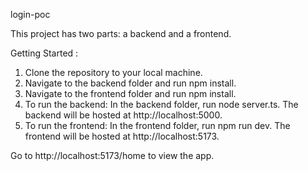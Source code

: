login-poc

This project has two parts: a backend and a frontend.

Getting Started :
1. Clone the repository to your local machine.
2. Navigate to the backend folder and run npm install.
3. Navigate to the frontend folder and run npm install.
4. To run the backend:
  In the backend folder, run node server.ts.
  The backend will be hosted at http://localhost:5000.
5. To run the frontend:
  In the frontend folder, run npm run dev.
  The frontend will be hosted at http://localhost:5173.

Go to http://localhost:5173/home to view the app.
